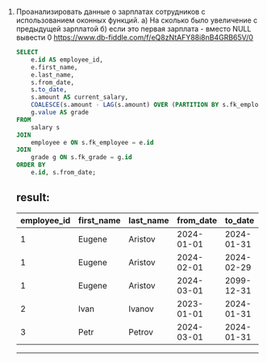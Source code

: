 1. Проанализировать данные о зарплатах сотрудников с использованием оконных функций.
а) На сколько было увеличение с предыдущей зарплатой
б) если это первая зарплата - вместо NULL вывести 0
    https://www.db-fiddle.com/f/eQ8zNtAFY88i8nB4GRB65V/0
    ```sql
    SELECT
        e.id AS employee_id,
        e.first_name,
        e.last_name,
        s.from_date,
        s.to_date,
        s.amount AS current_salary,
        COALESCE(s.amount - LAG(s.amount) OVER (PARTITION BY s.fk_employee ORDER BY s.from_date), 0) AS salary_increase,
        g.value AS grade
    FROM
        salary s
    JOIN
        employee e ON s.fk_employee = e.id
    JOIN
        grade g ON s.fk_grade = g.id
    ORDER BY
        e.id, s.from_date;
    ```
    result:
    ---
    | employee_id | first_name | last_name | from_date  | to_date    | current_salary | salary_increase | grade  |
    | ----------- | ---------- | --------- | ---------- | ---------- | -------------- | --------------- | ------ |
    | 1           | Eugene     | Aristov   | 2024-01-01 | 2024-01-31 | 100000         | 0               | junior |
    | 1           | Eugene     | Aristov   | 2024-02-01 | 2024-02-29 | 200000         | 100000          | middle |
    | 1           | Eugene     | Aristov   | 2024-03-01 | 2099-12-31 | 300000         | 100000          | senoir |
    | 2           | Ivan       | Ivanov    | 2023-01-01 | 2024-01-31 | 200000         | 0               | middle |
    | 3           | Petr       | Petrov    | 2024-03-01 | 2024-01-31 | 200000         | 0               | middle |
    ---
